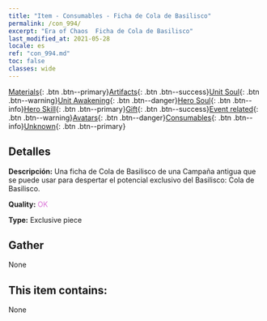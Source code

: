 ```yaml
---
title: "Item - Consumables - Ficha de Cola de Basilisco"
permalink: /con_994/
excerpt: "Era of Chaos  Ficha de Cola de Basilisco"
last_modified_at: 2021-05-28
locale: es
ref: "con_994.md"
toc: false
classes: wide
---
```

 [Materials](/ItemsES/){: .btn .btn--primary}[Artifacts](/ItemsES/Artifacts/){: .btn .btn--success}[Unit Soul](/ItemsES/UnitSoul/){: .btn .btn--warning}[Unit Awakening](/ItemsES/UnitAwakening/){: .btn .btn--danger}[Hero Soul](/ItemsES/HeroSoul/){: .btn .btn--info}[Hero Skill](/ItemsES/HeroSkill/){: .btn .btn--primary}[Gift](/ItemsES/Gift/){: .btn .btn--success}[Event related](/ItemsES/Events/){: .btn .btn--warning}[Avatars](/ItemsES/Avatars/){: .btn .btn--danger}[Consumables](/ItemsES/Consumables/){: .btn .btn--info}[Unknown](/ItemsES/Unknown/){: .btn .btn--primary}

## Detalles
 **Descripción:** Una ficha de Cola de Basilisco de una Campaña antigua que se puede usar para despertar el potencial exclusivo del Basilisco: Cola de Basilisco.

 **Quality:** <span style="color: #DA70D6">OK</span>

 **Type:** Exclusive piece

## Gather

  None

## This item contains:

  None

